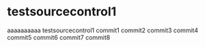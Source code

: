 testsourcecontrol1
==================
aaaaaaaaaa
testsourcecontrol1
commit1
commit2
commit3
commit4
commit5
commit6
commit7
commit8